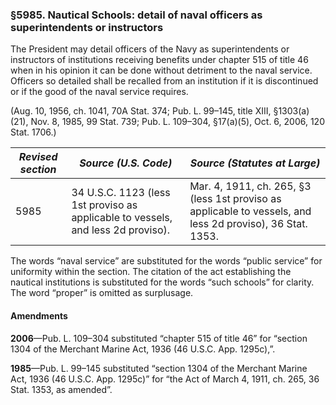### §5985. Nautical Schools: detail of naval officers as superintendents or instructors ###

The President may detail officers of the Navy as superintendents or instructors of institutions receiving benefits under chapter 515 of title 46 when in his opinion it can be done without detriment to the naval service. Officers so detailed shall be recalled from an institution if it is discontinued or if the good of the naval service requires.

(Aug. 10, 1956, ch. 1041, 70A Stat. 374; Pub. L. 99–145, title XIII, §1303(a)(21), Nov. 8, 1985, 99 Stat. 739; Pub. L. 109–304, §17(a)(5), Oct. 6, 2006, 120 Stat. 1706.)

|*Revised section*|                              *Source (U.S. Code)*                              |                                       *Source (Statutes at Large)*                                       |
|-----------------|--------------------------------------------------------------------------------|----------------------------------------------------------------------------------------------------------|
|      5985       |34 U.S.C. 1123 (less 1st proviso as applicable to vessels, and less 2d proviso).|Mar. 4, 1911, ch. 265, §3 (less 1st proviso as applicable to vessels, and less 2d proviso), 36 Stat. 1353.|

The words “naval service” are substituted for the words “public service” for uniformity within the section. The citation of the act establishing the nautical institutions is substituted for the words “such schools” for clarity. The word “proper” is omitted as surplusage.

#### Amendments ####

**2006**—Pub. L. 109–304 substituted “chapter 515 of title 46” for “section 1304 of the Merchant Marine Act, 1936 (46 U.S.C. App. 1295c),”.

**1985**—Pub. L. 99–145 substituted “section 1304 of the Merchant Marine Act, 1936 (46 U.S.C. App. 1295c)” for “the Act of March 4, 1911, ch. 265, 36 Stat. 1353, as amended”.